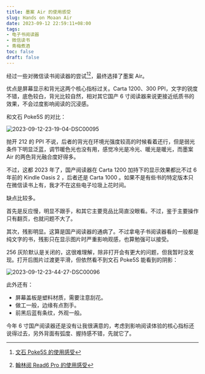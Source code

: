 ```yaml
---
title: 墨案 Air 的使用感受
slug: Hands on Moaan Air
date: 2023-09-12 22:59:11+08:00
tags:
- 电子书阅读器
- 微信读书
- 青梅煮酒
toc: false
draft: false
---
```

经过一些对微信读书阅读器的尝试[^1][^2]，最终选择了墨案 Air。

优点是屏幕显示和背光这两个核心指标过关。Carta 1200、300 PPI，文字的锐度不错，底色较白，背光比较自然，相对其它国产 6 寸阅读器来说更接近纸质书的效果，不会过度影响阅读的沉浸感。

和文石 Poke5S 的对比：

![2023-09-12-23-19-04-DSC00095](https://raw.githubusercontent.com/xbot/image-hosting/master/blog/20230912231904000-d1c3b1e1de84b75917f910acef65a603.avif)

抛开 212 的 PPI 不说，后者的背光在环境光强度较高的时候看着还行，但是弱光条件下明显泛蓝，调节暖色光也没有用，感觉冷光是冷光、暖光是暖光，而墨案 Air 的两色背光融合度好得多。

不过，这都 2023 年了，国产阅读器在 Carta 1200 加持下的显示效果都比不过 6 年前的 Kindle Oasis 2 ，后者还是 Carta 1000 。如果不是有些书的特定版本只在微信读书上有，我才不在这些电子垃圾上花时间。

缺点比较多。

首先是反应慢，明显不跟手，和其它主要竞品比简直没眼看。不过，鉴于主要操作只有翻页，也就问题不大了。

其次，残影明显。这算是国产阅读器的通病了。不过拿电子书阅读器看的一般都是纯文字的书，残影只在显示图片时严重影响观感，也算勉强可以接受。

256 灰阶默认是关闭的，这很难理解，除非打开会有更大的问题，但我暂时没发现。打开后图片过渡更平滑，但依然看不到文石 Poke5S 能看到的阴影：

![2023-09-12-23-44-27-DSC00096](https://raw.githubusercontent.com/xbot/image-hosting/master/blog/20230912234427000-4d892682b2c04b15cf10ca292899a9ca.avif)

此外还有：

- 屏幕盖板是塑料材质，需要注意刮花。
- 做工一般，边缘有点割手。
- 前黑后蓝有条纹，外观一般。

今年 6 寸国产阅读器还是没有让我很满意的，考虑到影响阅读体验的核心指标还说得过去，另外背面有弧度、握持感不错，先就它了。

[^1]: [文石 Poke5S 的使用感受](/posts/hands-on-boox-poke5s/)
[^2]: [翰林阅 Read6 Pro 的使用感受](/posts/hands-on-hanlinyue-read6-pro/)

